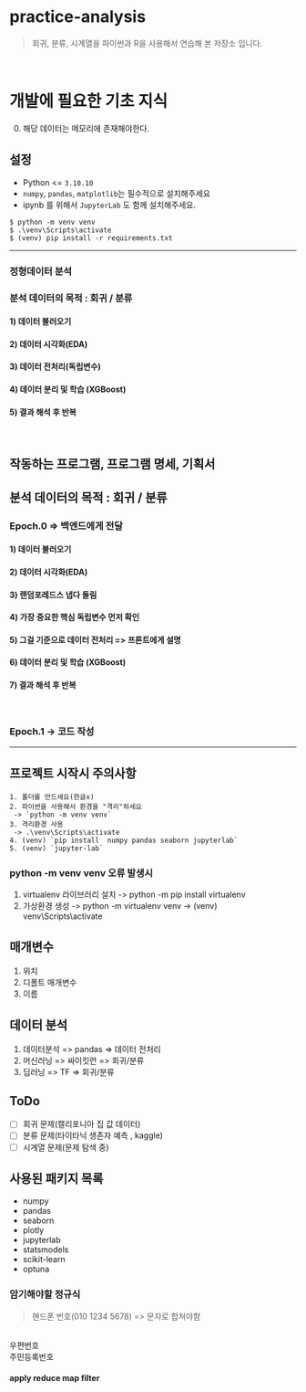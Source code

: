 # practice-analysis
> 회귀, 분류, 시계열을 파이썬과 R을 사용해서 연습해 본 저장소 입니다.
<br/>

# 개발에 필요한 기초 지식
 0. 해당 데이터는 메모리에 존재해야한다.


## 설정
* Python <= `3.10.10`
* `numpy`, `pandas`, `matplotlib`는 필수적으로 설치해주세요
* ipynb 를 위해서 `JupyterLab` 도 함께 설치해주세요.

```shell
$ python -m venv venv
$ .\venv\Scripts\activate
$ (venv) pip install -r requirements.txt
```
<hr>

### 정형데이터 분석
### 분석 데이터의 목적 : 회귀 / 분류
#### 1) 데이터 불러오기
#### 2) 데이터 시각화(EDA)
#### 3) 데이터 전처리(독립변수)
#### 4) 데이터 분리 및 학습 (XGBoost)
#### 5) 결과 해석 후 반복
<br>

## 작동하는 프로그램, 프로그램 명세, 기획서
## 분석 데이터의 목적 : 회귀 / 분류

### Epoch.0 => 백엔드에게 전달
#### 1) 데이터 불러오기
#### 2) 데이터 시각화(EDA)
#### 3) 랜덤포레드스 냅다 돌림
#### 4) 가장 중요한 핵심 독립변수 먼저 확인
#### 5) 그걸 기준으로 데이터 전처리 => 프론트에게 설명
#### 6) 데이터 분리 및 학습 (XGBoost)
#### 7) 결과 해석 후 반복
<br>

### Epoch.1 -> 코드 작성

<hr>

## 프로젝트 시작시 주의사항
    1. 폴더를 만드세요(한글x)
    2. 파이썬을 사용해서 환경을 "격리"하세요
     -> `python -m venv venv`
    3. 격리환경 사용
     -> .\venv\Scripts\activate
    4. (venv) `pip install  numpy pandas seaborn jupyterlab`
    5. (venv) `jupyter-lab`

### python -m venv venv 오류 발생시
 1. virtualenv 라이브러리 설치
 -> python -m pip install virtualenv
 2. 가상환경 생성
 -> python -m virtualenv venv
 -> (venv) venv\Scripts\activate

## 매개변수
1. 위치
2. 디폴트 매개변수
3. 이름

## 데이터 분석 
1. 데이터분석 => pandas => 데이터 전처리
2. 머신러닝 => 싸이킷런 => 회귀/분류
3. 딥러닝 => TF => 회귀/분류

## ToDo
- [ ] 회귀 문제(캘리포니아 집 값 데이터)
- [ ] 분류 문제(타이타닉 생존자 예측 , kaggle)
- [ ] 시계열 문제(문제 탐색 중)

## 사용된 패키지 목록
* numpy
* pandas
* seaborn
* plotly
* jupyterlab
* statsmodels
* scikit-learn
* optuna


### 암기해야할 정규식
>  핸드폰 번호(010 1234 5678) => 문자로 합쳐야함
  <br>
  우편번호<br>
  주민등록번호

#### apply reduce map filter